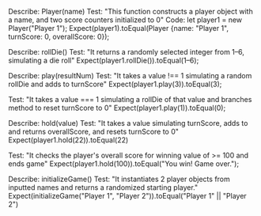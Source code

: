 Describe: Player(name)
Test: "This function constructs a player object with a name, and two score counters initialized to 0"
Code: let player1 = new Player("Player 1");
Expect(player1).toEqual(Player {name: "Player 1", turnScore: 0, overallScore: 0});

Describe: rollDie()
Test: "It returns a randomly selected integer from 1–6, simulating a die roll"
Expect(player1.rollDie()).toEqual(1–6);

Describe: play(resultNum)
Test: "It takes a value !== 1 simulating a random rollDie and adds to turnScore"
Expect(player1.play(3)).toEqual(3);

Test: "It takes a value === 1 simulating a rollDie of that value and branches method to reset turnScore to 0"
Expect(player1.play(1)).toEqual(0);

Describe: hold(value)
Test: "It takes a value simulating turnScore, adds to and returns overallScore, and resets turnScore to 0"
Expect(player1.hold(22)).toEqual(22)

Test: "It checks the player's overall score for winning value of >= 100 and ends game"
Expect(player1.hold(100)).toEqual("You win! Game over.");

Describe: initializeGame()
Test: "It instantiates 2 player objects from inputted names and returns a randomized starting player."
Expect(initializeGame("Player 1", "Player 2")).toEqual("Player 1" || "Player 2")